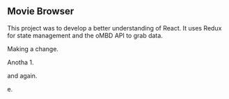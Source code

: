 ## Movie Browser
This project was to develop a better understanding of React. It uses Redux for state management and the oMBD API to grab data.

Making a change.

Anotha 1.

and again.

e.